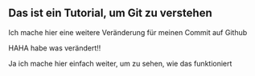 ## Das ist ein Tutorial, um Git zu verstehen

Ich mache hier eine weitere Veränderung für meinen Commit auf Github

HAHA habe was verändert!!


Ja ich mache hier einfach weiter, um zu sehen, wie das funktioniert